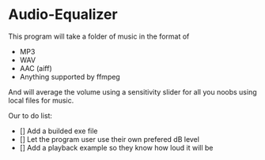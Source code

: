 # Audio-Equalizer

This program will take a folder of music in the format of
 * MP3
 * WAV
 * AAC (aiff)
 * Anything supported by ffmpeg

And will average the volume using a sensitivity slider for all you noobs
using local files for music.

Our to do list:
- [] Add a builded exe file
- [] Let the program user use their own prefered dB level
- [] Add a playback example so they know how loud it will be
